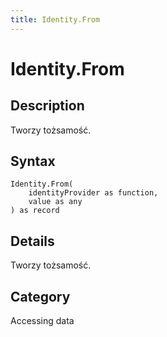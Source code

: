 ```yaml
---
title: Identity.From
---
```


# Identity.From


## Description

Tworzy tożsamość.


## Syntax

```powerquery
Identity.From(
    identityProvider as function,
    value as any
) as record
```


## Details

Tworzy tożsamość.



## Category
Accessing data
